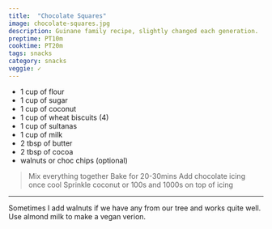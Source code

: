 ```yaml
---
title:  "Chocolate Squares"
image: chocolate-squares.jpg
description: Guinane family recipe, slightly changed each generation.
preptime: PT10m
cooktime: PT20m
tags: snacks
category: snacks
veggie: ✓
---
```


* 1 cup of flour
* 1 cup of sugar
* 1 cup of coconut
* 1 cup of wheat biscuits (4)
* 1 cup of sultanas
* 1 cup of milk
* 2 tbsp of butter
* 2 tbsp of cocoa
* walnuts or choc chips (optional)


> Mix everything together
> Bake for 20-30mins
> Add chocolate icing once cool
> Sprinkle coconut or 100s and 1000s on top of icing

---


Sometimes I add walnuts if we have any from our tree and works quite well.
Use almond milk to make a vegan verion.
